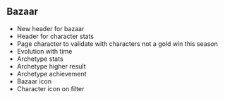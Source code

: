 ## Bazaar

- New header for bazaar
- Header for character stats
- Page character to validate with characters not a gold win this season
- Evolution with time
- Archetype stats
- Archetype higher result
- Archetype achievement
- Bazaar icon
- Character icon on filter
